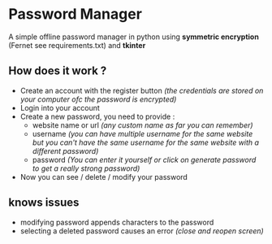 # Password Manager
A simple offline password manager in python using **symmetric encryption** (Fernet see requirements.txt) and **tkinter**

## How does it work ?
- Create an account with the register button *(the credentials are stored on your computer ofc the password is encrypted)*
- Login into your account
- Create a new password, you need to provide :
    - website name or url *(any custom name as far you can remember)*
    - username *(you can have multiple username for the same website but you can't have the same username for the same website with a different password)*
    - password *(You can enter it yourself or click on generate password to get a really strong password)*
- Now you can see / delete / modify your password

## knows issues
- modifying password appends characters to the password
- selecting a deleted password causes an error *(close and reopen screen)*